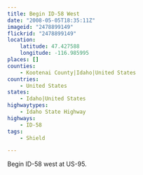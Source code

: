 ```yaml
---
title: Begin ID-58 West
date: "2008-05-05T18:35:11Z"
imageid: "2478899149"
flickrid: "2478899149"
location:
    latitude: 47.427588
    longitude: -116.985995
places: []
counties:
    - Kootenai County|Idaho|United States
countries:
    - United States
states:
    - Idaho|United States
highwaytypes:
    - Idaho State Highway
highways:
    - ID-58
tags:
    - Shield

---
```

Begin ID-58 west at US-95.